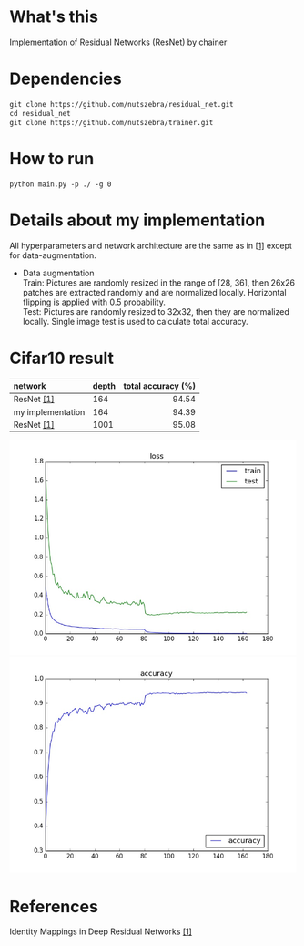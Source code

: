# What's this
Implementation of Residual Networks (ResNet) by chainer  

# Dependencies

    git clone https://github.com/nutszebra/residual_net.git
    cd residual_net
    git clone https://github.com/nutszebra/trainer.git

# How to run
    python main.py -p ./ -g 0 


# Details about my implementation
All hyperparameters and network architecture are the same as in [[1]][Paper] except for data-augmentation.  
* Data augmentation  
Train: Pictures are randomly resized in the range of [28, 36], then 26x26 patches are extracted randomly and are normalized locally. Horizontal flipping is applied with 0.5 probability.  
Test: Pictures are randomly resized to 32x32, then they are normalized locally. Single image test is used to calculate total accuracy.  

# Cifar10 result

| network              | depth | total accuracy (%) |
|:---------------------|-------|-------------------:|
| ResNet [[1]][Paper]  | 164    | 94.54             |
| my implementation    | 164    | 94.39             |
| ResNet [[1]][Paper]  | 1001   | 95.08             |

<img src="https://github.com/nutszebra/residual_net/blob/master/loss.jpg" alt="loss" title="loss">
<img src="https://github.com/nutszebra/residual_net/blob/master/accuracy.jpg" alt="total accuracy" title="total accuracy">


# References
Identity Mappings in Deep Residual Networks [[1]][Paper]

[paper]: https://arxiv.org/abs/1603.05027 "Paper"

